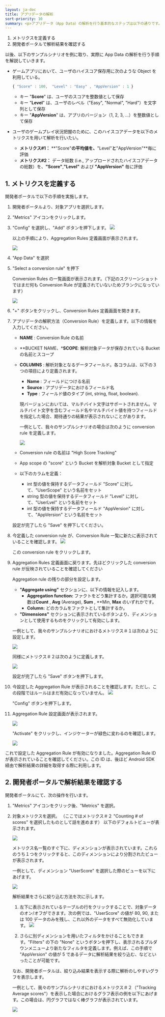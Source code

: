 ```yaml
---
layout: ja-doc
title: アプリデータの解析
sort-priority: 10
summary: <p>アプリデータ（App Data）の解析を行う基本的なステップは以下の通りです。</p>
---
```

1. メトリクスを定義する</li><li>開発者ポータルで解析結果を確認する

以後、以下のサンプルシナリオを例に取り、実際に App Data の解析を行う手順を解説していきます。

* ゲームアプリにおいて、ユーザのハイスコア保存用に次のような Object を利用している。

    ```javascript
    { "Score" : 100,  "Level" : "Easy" , "AppVersion" : 1 }
    ```

    * キー "**Score**" は、ユーザのスコアを整数値として保存
    * キー "**Level**" は、ユーザのレベル（"Easy", "Normal", "Hard"）を文字列として保存
    * キー "**AppVersion**" は、アプリのバージョン（1, 2, 3, ...）を整数値として保存

* ユーザのゲームプレイ状況把握のために、このハイスコアデータを以下のメトリクスを用いて解析を行いたい。
    * **メトリクス#1：** **"Score"**の平均値を、**"Level"**と**"AppVersion"**毎に評価
    * **メトリクス#2：** データ総数 (i.e., アップロードされたハイスコアデータの総数）を、**"Score"**,**"Level"** および **"AppVersion"** 毎に評価

## 1. メトリクスを定義する

開発者ポータルで以下の手順を実施します。

1. 開発者ポータルより、対象アプリを選択します。
1. "Metrics" アイコンをクリックします。
1. "Config" を選択し、"Add" ボタンを押下します。
    ![](01.png)

    以上の手順により、Aggregation Rules 定義画面が表示されます。

    ![](02.png)
1. "App Data" を選択
1. "Select a conversion rule" を押下

    Conversion Rules の一覧画面が表示されます。（下記のスクリーンショットではまだ何も Conversion Rule が定義されていないためブランクになっています）

    ![](03.png)

1. "+" ボタンをクリックし、Conversion Rules 定義画面を開きます。
1. アプリデータの解釈方法（Conversion Rule）を定義します。以下の情報を入力してください。
    * **NAME** : Conversion Rule の名前
    * **BUCKET NAME、***SCOPE**: 解析対象データが保存されている Bucket の名前とスコープ
    * **COLUMNS** : 解析対象となるデータフィールド。各コラムは、以下の３つの項目により定義されます。
        * **Name** : フィールドにつける名前
        * **Source** : アプリデータにおけるフィールド名
        * **Type** : フィールド値のタイプ (int, string, float, boolean).

        <p class="note">現バージョンにおいては、マルチバイト文字はサポートされません。マルチバイト文字を含むフィールド名やマルチバイト値を持つフィールドを指定した場合、期待通りの結果が表示されないことがあります。</p>

        一例として、我々のサンプルシナリオの場合は次のように conversion rule を定義します。

        ![](04.png)
    * Conversion rule の名前は "High Score Tracking"
    * App scope の "score" という Bucket を解析対象 Bucket として指定
    * 以下のカラムを定義：
        * int 型の値を保持するデータフィールド "Score" に対して、"UserScope" という名前をセット
        * string 型の値を保持するデータフィールド "Level" に対して、"UserLvel" という名前をセット
        * int 型の値を保持するデータフィールド "AppVersion" に対して、"AppVersion" という名前をセット


    設定が完了したら "Save" を押下してください。
1. 今定義した conversion rule が、Conversion Rule 一覧に新たに表示されていることを確認します。
    ![](05.png)

    この conversion rule をクリックします。

1. Aggregation Rules 定義画面に戻ります。先ほどクリックした conversion rule が反映されていることを確認してください

    Aggregation rule の残りの部分を設定します。
    * **"Aggregate using"**  セクションに、以下の情報を記入します。
        * **Aggregation function:** ファクトをどう集計するか。選択可能な関数は**Count** , **Avg** (Average), **Sum** , **Min, **Max** のいずれかです。
        * **Column:**  どのカラムをファクトとして集計するか。
    * **"Dimensions"**  セクションに表示されているボタンより、ディメンションとして使用するものをクリックして有効にします。

    一例として、我々のサンプルシナリオにおけるメトリクス＃１は次のように設定します。

    ![](06.png)

    同様にメトリクス＃２は次のように定義します。

    ![](07.png)

    設定が完了したら "Save" ボタンを押下します。

1. 今設定した Aggregation Rule が表示されることを確認します。ただし、この段階ではルールはまだ有効になっていません。
    ![](08.png)

    "Config" ボタンを押下します。

1. Aggregation Rule 設定画面が表示されます。

    ![](09.png)

    "Activate" をクリックし、インジケーターが緑色に変わるのを確認します。

    ![](10.png)

これで設定した Aggregation Rule が有効になりました。Aggregation Rule ID が表示されていることを確認してください。この ID は、後ほど Android SDK 経由で解析結果の詳細を取得する際に利用します。

## 2. 開発者ポータルで解析結果を確認する

開発者ポータルにて、次の操作を行います。

1. "Metrics" アイコンをクリック後、"Metrics" を選択。
1. 対象メトリクスを選択。
    （ここではメトリクス＃２ "Counting # of scores" を選択したものとして話を進めます）
    以下のデフォルトビューが表示されます。

    ![](11.png)

    メトリクス名一覧のすぐ下に、ディメンションが表示されています。これらのうち１つをクリックすると、このディメンションにより分割されたビューが表示されます。

    一例として、ディメンション "UserScore" を選択した際のビューを以下にあげます。

    ![](12.png)

    解析結果をさらに絞り込む方法を次に示します。

    1. 左下に表示されているテーブルの行をクリックすることで、対象データのオン/オフができます。次の例では、"UserScore" の値が 80, 90, または 100 データのみを残し、これ以外のデータをすべて無効化しています。
    ![](13.png)

    1. さらに別ディメンションを用いたフィルタをかけることもできます。"Filters" の下の "None" というボタンを押下し、表示されるプルダウンメニューより新たなフィルタを定義します。例えば、この手順で "AppVersion" の値が 5 であるデータに解析結果を絞り込む、などといったことが可能です。

    なお、開発者ポータルは、絞り込み結果を表示する際に解析のしやすいグラフを表示します。

    一例として、我々のサンプルシナリオにおけるメトリクス＃２（"Tracking Average scores"）を表示した場合におけるグラフ表示の例を以下にあげます。この場合は、円グラフではなく棒グラフが表示されています。

    ![](14.png)

